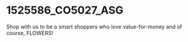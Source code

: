 # 1525586_CO5027_ASG
Shop with us to be a smart shoppers who love value-for-money and of course, FLOWERS!
